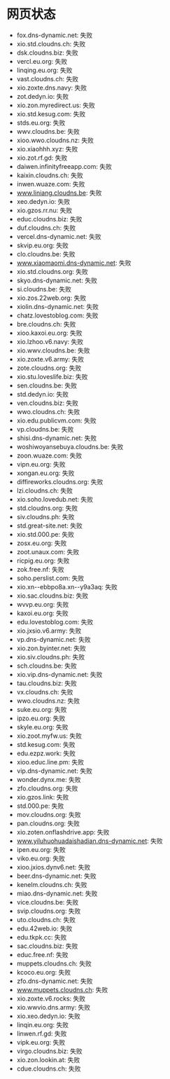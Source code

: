 # 网页状态
- fox.dns-dynamic.net: 失败
- xio.std.cloudns.ch: 失败
- dsk.cloudns.biz: 失败
- vercl.eu.org: 失败
- linqing.eu.org: 失败
- vast.cloudns.ch: 失败
- xio.zoxte.dns.navy: 失败
- zot.dedyn.io: 失败
- xio.zon.myredirect.us: 失败
- xio.std.kesug.com: 失败
- stds.eu.org: 失败
- wwv.cloudns.be: 失败
- xioo.wwo.cloudns.nz: 失败
- xio.xiaohhh.xyz: 失败
- xio.zot.rf.gd: 失败
- daiwen.infinityfreeapp.com: 失败
- kaixin.cloudns.ch: 失败
- inwen.wuaze.com: 失败
- www.liniang.cloudns.be: 失败
- xeo.dedyn.io: 失败
- xio.gzos.rr.nu: 失败
- educ.cloudns.biz: 失败
- duf.cloudns.ch: 失败
- vercel.dns-dynamic.net: 失败
- skvip.eu.org: 失败
- clo.cloudns.be: 失败
- www.xiaomaomi.dns-dynamic.net: 失败
- xio.std.cloudns.org: 失败
- skyo.dns-dynamic.net: 失败
- si.cloudns.be: 失败
- xio.zos.22web.org: 失败
- xiolin.dns-dynamic.net: 失败
- chatz.lovestoblog.com: 失败
- bre.cloudns.ch: 失败
- xioo.kaxoi.eu.org: 失败
- xio.lzhoo.v6.navy: 失败
- xio.wwv.cloudns.be: 失败
- xio.zoxte.v6.army: 失败
- zote.cloudns.org: 失败
- xio.stu.loveslife.biz: 失败
- sen.cloudns.be: 失败
- std.dedyn.io: 失败
- ven.cloudns.biz: 失败
- wwo.cloudns.ch: 失败
- xio.edu.publicvm.com: 失败
- vp.cloudns.be: 失败
- shisi.dns-dynamic.net: 失败
- woshiwoyansebuya.cloudns.be: 失败
- zoon.wuaze.com: 失败
- vipn.eu.org: 失败
- xongan.eu.org: 失败
- diffireworks.cloudns.org: 失败
- lzi.cloudns.ch: 失败
- xio.soho.lovedub.net: 失败
- std.cloudns.org: 失败
- siv.cloudns.ph: 失败
- std.great-site.net: 失败
- xio.std.000.pe: 失败
- zosx.eu.org: 失败
- zoot.unaux.com: 失败
- ricpig.eu.org: 失败
- zok.free.nf: 失败
- soho.perslist.com: 失败
- xio.xn--ebbpo8a.xn--y9a3aq: 失败
- xio.sac.cloudns.biz: 失败
- wvvp.eu.org: 失败
- kaxoi.eu.org: 失败
- edu.lovestoblog.com: 失败
- xio.jxsio.v6.army: 失败
- vp.dns-dynamic.net: 失败
- xio.zon.byinter.net: 失败
- xio.siv.cloudns.ph: 失败
- sch.cloudns.be: 失败
- xio.vip.dns-dynamic.net: 失败
- tau.cloudns.biz: 失败
- vx.cloudns.ch: 失败
- wwo.cloudns.nz: 失败
- suke.eu.org: 失败
- ipzo.eu.org: 失败
- skyle.eu.org: 失败
- xio.zoot.myfw.us: 失败
- std.kesug.com: 失败
- edu.ezpz.work: 失败
- xioo.educ.line.pm: 失败
- vip.dns-dynamic.net: 失败
- wonder.dynx.me: 失败
- zfo.cloudns.org: 失败
- xio.gzos.link: 失败
- std.000.pe: 失败
- mov.cloudns.org: 失败
- pan.cloudns.org: 失败
- xio.zoten.onflashdrive.app: 失败
- www.yiluhuohuadaishadian.dns-dynamic.net: 失败
- ipen.eu.org: 失败
- viko.eu.org: 失败
- xioo.jxios.dynv6.net: 失败
- beer.dns-dynamic.net: 失败
- kenelm.cloudns.ch: 失败
- miao.dns-dynamic.net: 失败
- vice.cloudns.be: 失败
- svip.cloudns.org: 失败
- uto.cloudns.ch: 失败
- edu.42web.io: 失败
- edu.tkpk.cc: 失败
- sac.cloudns.biz: 失败
- educ.free.nf: 失败
- muppets.cloudns.ch: 失败
- kcoco.eu.org: 失败
- zfo.dns-dynamic.net: 失败
- www.muppets.cloudns.ch: 失败
- xio.zoxte.v6.rocks: 失败
- xio.wwvio.dns.army: 失败
- xio.xeo.dedyn.io: 失败
- linqin.eu.org: 失败
- linwen.rf.gd: 失败
- vipk.eu.org: 失败
- virgo.cloudns.biz: 失败
- xio.zon.lookin.at: 失败
- cdue.cloudns.ch: 失败
